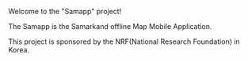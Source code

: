 Welcome to the "Samapp" project!

The Samapp is the Samarkand offline Map Mobile Application.

This project is sponsored by the NRF(National Research Foundation) in Korea.
